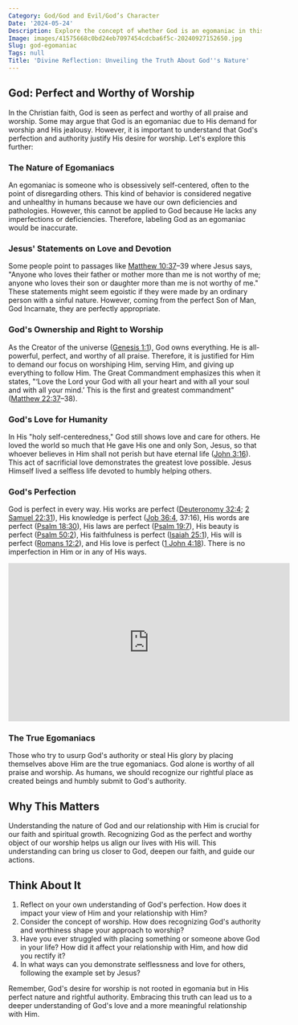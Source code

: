 ```yaml
---
Category: God/God and Evil/God’s Character
Date: '2024-05-24'
Description: Explore the concept of whether God is an egomaniac in this thought-provoking article that delves into theological perspectives on divine narcissism.
Image: images/41575668c0bd24eb7097454cdcba6f5c-20240927152650.jpg
Slug: god-egomaniac
Tags: null
Title: 'Divine Reflection: Unveiling the Truth About God''s Nature'
---
```


## God: Perfect and Worthy of Worship

In the Christian faith, God is seen as perfect and worthy of all praise and worship. Some may argue that God is an egomaniac due to His demand for worship and His jealousy. However, it is important to understand that God's perfection and authority justify His desire for worship. Let's explore this further:

### The Nature of Egomaniacs

An egomaniac is someone who is obsessively self-centered, often to the point of disregarding others. This kind of behavior is considered negative and unhealthy in humans because we have our own deficiencies and pathologies. However, this cannot be applied to God because He lacks any imperfections or deficiencies. Therefore, labeling God as an egomaniac would be inaccurate.

### Jesus' Statements on Love and Devotion

Some people point to passages like [Matthew 10:37](https://www.bibleref.com/Matthew/10/Matthew-10-37.html)–39 where Jesus says, "Anyone who loves their father or mother more than me is not worthy of me; anyone who loves their son or daughter more than me is not worthy of me." These statements might seem egoistic if they were made by an ordinary person with a sinful nature. However, coming from the perfect Son of Man, God Incarnate, they are perfectly appropriate.

### God's Ownership and Right to Worship

As the Creator of the universe ([Genesis 1:1](https://www.bibleref.com/Genesis/1/Genesis-1-1.html)), God owns everything. He is all-powerful, perfect, and worthy of all praise. Therefore, it is justified for Him to demand our focus on worshiping Him, serving Him, and giving up everything to follow Him. The Great Commandment emphasizes this when it states, "‘Love the Lord your God with all your heart and with all your soul and with all your mind.’ This is the first and greatest commandment" ([Matthew 22:37](https://www.bibleref.com/Matthew/22/Matthew-22-37.html)–38).

### God's Love for Humanity

In His "holy self-centeredness," God still shows love and care for others. He loved the world so much that He gave His one and only Son, Jesus, so that whoever believes in Him shall not perish but have eternal life ([John 3:16](https://www.bibleref.com/John/3/John-3-16.html)). This act of sacrificial love demonstrates the greatest love possible. Jesus Himself lived a selfless life devoted to humbly helping others.

### God's Perfection

God is perfect in every way. His works are perfect ([Deuteronomy 32:4](https://www.bibleref.com/Deuteronomy/32/Deuteronomy-32-4.html); [2 Samuel 22:31](https://www.bibleref.com/2-Samuel/22/2-Samuel-22-31.html)), His knowledge is perfect ([Job 36:4](https://www.bibleref.com/Job/36/Job-36-4.html), 37:16), His words are perfect ([Psalm 18:30](https://www.bibleref.com/Psalm/18/Psalm-18-30.html)), His laws are perfect ([Psalm 19:7](https://www.bibleref.com/Psalm/19/Psalm-19-7.html)), His beauty is perfect ([Psalm 50:2](https://www.bibleref.com/Psalm/50/Psalm-50-2.html)), His faithfulness is perfect ([Isaiah 25:1](https://www.bibleref.com/Isaiah/25/Isaiah-25-1.html)), His will is perfect ([Romans 12:2](https://www.bibleref.com/Romans/12/Romans-12-2.html)), and His love is perfect ([1 John 4:18](https://www.bibleref.com/1-John/4/1-John-4-18.html)). There is no imperfection in Him or in any of His ways.


<iframe width="560" height="315" src="https://www.youtube.com/embed/4pmrokFkuAs" frameborder="0" allow="autoplay; encrypted-media" allowfullscreen></iframe>


### The True Egomaniacs

Those who try to usurp God's authority or steal His glory by placing themselves above Him are the true egomaniacs. God alone is worthy of all praise and worship. As humans, we should recognize our rightful place as created beings and humbly submit to God's authority.

## Why This Matters

Understanding the nature of God and our relationship with Him is crucial for our faith and spiritual growth. Recognizing God as the perfect and worthy object of our worship helps us align our lives with His will. This understanding can bring us closer to God, deepen our faith, and guide our actions.

## Think About It

1. Reflect on your own understanding of God's perfection. How does it impact your view of Him and your relationship with Him?
2. Consider the concept of worship. How does recognizing God's authority and worthiness shape your approach to worship?
3. Have you ever struggled with placing something or someone above God in your life? How did it affect your relationship with Him, and how did you rectify it?
4. In what ways can you demonstrate selflessness and love for others, following the example set by Jesus?

Remember, God's desire for worship is not rooted in egomania but in His perfect nature and rightful authority. Embracing this truth can lead us to a deeper understanding of God's love and a more meaningful relationship with Him.